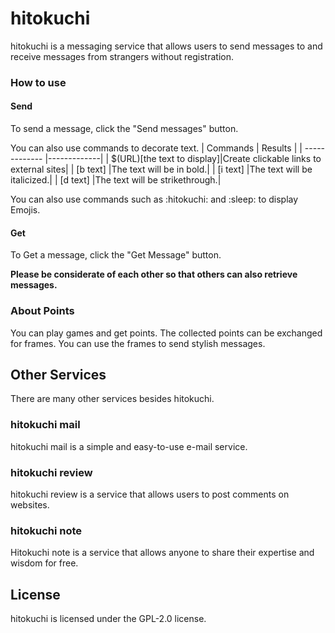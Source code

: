 # hitokuchi
hitokuchi is a messaging service that allows users to send messages to and receive messages from strangers without registration.
### How to use
#### Send 
To send a message, click the "Send messages" button.

You can also use commands to decorate text.
| Commands  | Results |
| ------------- |-------------|
| $(URL)[the text to display]|Create clickable links to external sites|
| [b text]      |The text will be in bold.|
| [i text]      |The text will be italicized.|
| [d text]      |The text will be strikethrough.|


You can also use commands such as :hitokuchi: and :sleep: to display Emojis.

#### Get

To Get a message, click the "Get Message" button.

**Please be considerate of each other so that others can also retrieve messages.**

### About Points

You can play games and get points. The collected points can be exchanged for frames. You can use the frames to send stylish messages.

## Other Services

There are many other services besides hitokuchi.

### hitokuchi mail

hitokuchi mail is a simple and easy-to-use e-mail service.

### hitokuchi review

hitokuchi review is a service that allows users to post comments on websites.

### hitokuchi note

Hitokuchi note is a service that allows anyone to share their expertise and wisdom for free.

## License 

hitokuchi is licensed under the GPL-2.0 license.


